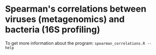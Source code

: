 # Spearman's correlations between viruses (metagenomics) and bacteria (16S profiling)

To get more information about the program:
`spearman_correlations.R --help`